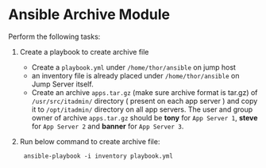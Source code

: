 # Ansible Archive Module

Perform the following tasks:

1. Create a playbook to create archive file
    * Create a `playbook.yml` under `/home/thor/ansible` on jump host
    * an inventory file is already placed under `/home/thor/ansible` on Jump Server itself.
    * Create an archive `apps.tar.gz` (make sure archive format is tar.gz) of `/usr/src/itadmin/` directory ( present on each app server ) and copy it to `/opt/itadmin/` directory on all app servers. The user and group owner of archive `apps.tar.gz` should be **tony** for `App Server 1`, **steve** for `App Server 2` and **banner** for `App Server 3`.

2. Run below command to create archive file:

        ansible-playbook -i inventory playbook.yml

